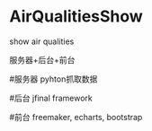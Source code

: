 # AirQualitiesShow
show air qualities

服务器+后台+前台

#服务器
pyhton抓取数据

#后台
jfinal framework

#前台
freemaker, echarts, bootstrap
